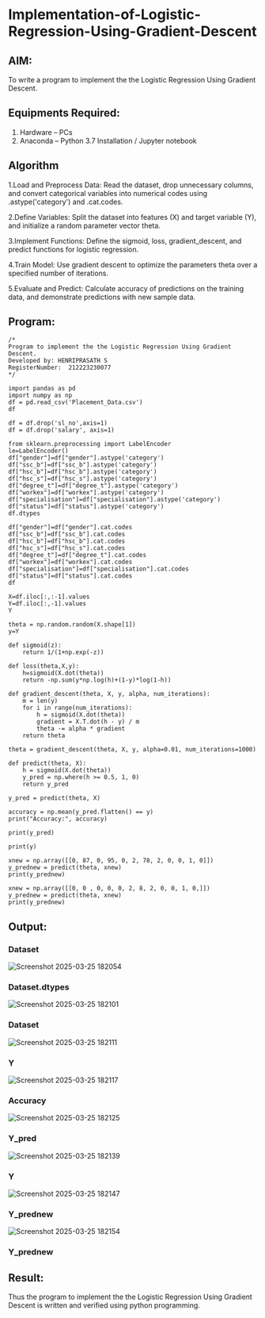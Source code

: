 # Implementation-of-Logistic-Regression-Using-Gradient-Descent

## AIM:
To write a program to implement the the Logistic Regression Using Gradient Descent.

## Equipments Required:
1. Hardware – PCs
2. Anaconda – Python 3.7 Installation / Jupyter notebook

## Algorithm

1.Load and Preprocess Data: Read the dataset, drop unnecessary columns, and convert categorical variables into numerical codes using .astype('category') and .cat.codes.

2.Define Variables: Split the dataset into features (X) and target variable (Y), and initialize a random parameter vector theta.

3.Implement Functions: Define the sigmoid, loss, gradient_descent, and predict functions for logistic regression.

4.Train Model: Use gradient descent to optimize the parameters theta over a specified number of iterations.

5.Evaluate and Predict: Calculate accuracy of predictions on the training data, and demonstrate predictions with new sample data.

## Program:
```
/*
Program to implement the the Logistic Regression Using Gradient Descent.
Developed by: HENRIPRASATH S
RegisterNumber:  212223230077
*/

import pandas as pd
import numpy as np
df = pd.read_csv('Placement_Data.csv')
df

df = df.drop('sl_no',axis=1)
df = df.drop('salary', axis=1)

from sklearn.preprocessing import LabelEncoder
le=LabelEncoder()
df["gender"]=df["gender"].astype('category')
df["ssc_b"]=df["ssc_b"].astype('category')
df["hsc_b"]=df["hsc_b"].astype('category')
df["hsc_s"]=df["hsc_s"].astype('category')
df["degree_t"]=df["degree_t"].astype('category')
df["workex"]=df["workex"].astype('category')
df["specialisation"]=df["specialisation"].astype('category')
df["status"]=df["status"].astype('category')
df.dtypes

df["gender"]=df["gender"].cat.codes
df["ssc_b"]=df["ssc_b"].cat.codes
df["hsc_b"]=df["hsc_b"].cat.codes
df["hsc_s"]=df["hsc_s"].cat.codes
df["degree_t"]=df["degree_t"].cat.codes
df["workex"]=df["workex"].cat.codes
df["specialisation"]=df["specialisation"].cat.codes
df["status"]=df["status"].cat.codes
df

X=df.iloc[:,:-1].values
Y=df.iloc[:,-1].values
Y

theta = np.random.random(X.shape[1])
y=Y

def sigmoid(z):
    return 1/(1+np.exp(-z))

def loss(theta,X,y):
    h=sigmoid(X.dot(theta))
    return -np.sum(y*np.log(h)+(1-y)*log(1-h))

def gradient_descent(theta, X, y, alpha, num_iterations):
    m = len(y)
    for i in range(num_iterations):
        h = sigmoid(X.dot(theta))
        gradient = X.T.dot(h - y) / m
        theta -= alpha * gradient
    return theta

theta = gradient_descent(theta, X, y, alpha=0.01, num_iterations=1000)

def predict(theta, X):
    h = sigmoid(X.dot(theta))
    y_pred = np.where(h >= 0.5, 1, 0)
    return y_pred

y_pred = predict(theta, X)

accuracy = np.mean(y_pred.flatten() == y)
print("Accuracy:", accuracy)

print(y_pred)

print(y)

xnew = np.array([[0, 87, 0, 95, 0, 2, 78, 2, 0, 0, 1, 0]])
y_prednew = predict(theta, xnew)
print(y_prednew)

xnew = np.array([[0, 0 , 0, 0, 0, 2, 8, 2, 0, 0, 1, 0,]])
y_prednew = predict(theta, xnew)
print(y_prednew)

```

## Output:

### Dataset
![Screenshot 2025-03-25 182054](https://github.com/user-attachments/assets/32e93d00-ca4a-4e48-baef-07f63a367b53)

### Dataset.dtypes
![Screenshot 2025-03-25 182101](https://github.com/user-attachments/assets/e795ee83-67a5-4553-8bd9-e489206db06b)

### Dataset
![Screenshot 2025-03-25 182111](https://github.com/user-attachments/assets/2cd1618e-9ba5-4b82-86ea-65c13df7f87e)

### Y
![Screenshot 2025-03-25 182117](https://github.com/user-attachments/assets/b0f98dbe-27e0-4e53-adf6-e369bca5a1cf)

### Accuracy
![Screenshot 2025-03-25 182125](https://github.com/user-attachments/assets/e036147d-6bac-416e-86cf-e4083f85fa31)

### Y_pred
![Screenshot 2025-03-25 182139](https://github.com/user-attachments/assets/7e34cbaf-86e7-4030-8f19-6b0cef37e769)

### Y
![Screenshot 2025-03-25 182147](https://github.com/user-attachments/assets/948edb17-b258-448b-be3d-1e5e56f2c3e4)

### Y_prednew
![Screenshot 2025-03-25 182154](https://github.com/user-attachments/assets/cb38dbf3-e69e-4f70-885d-77dbe6648648)

### Y_prednew


## Result:
Thus the program to implement the the Logistic Regression Using Gradient Descent is written and verified using python programming.

